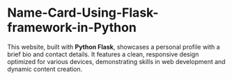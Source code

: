 # Name-Card-Using-Flask-framework-in-Python
This website, built with **Python Flask**, showcases a personal profile with a brief bio and contact details. It features a clean, responsive design optimized for various devices, demonstrating skills in web development and dynamic content creation.
